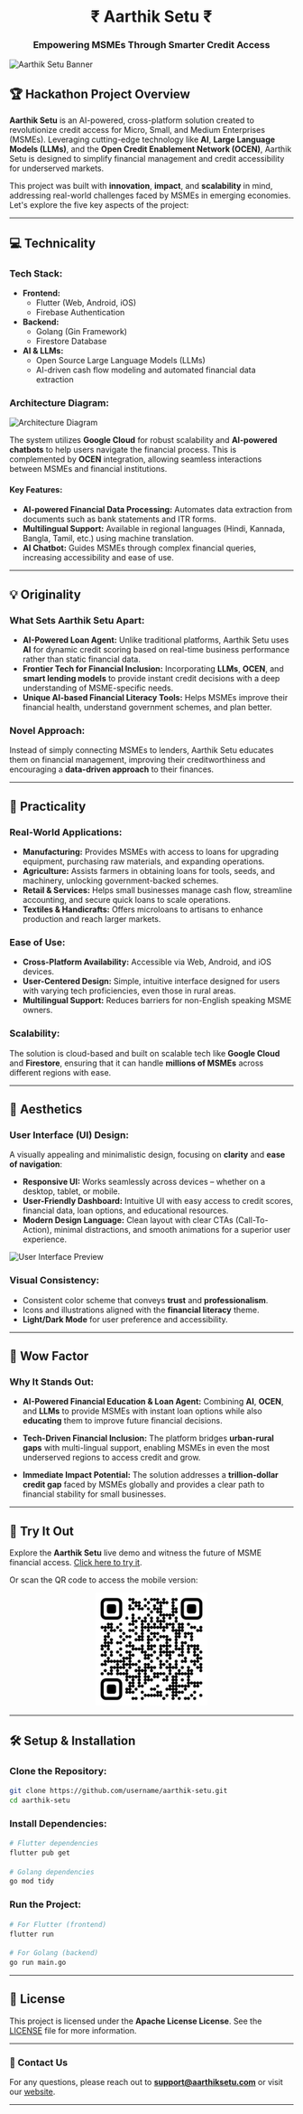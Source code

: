 <div align="center">
<h1>₹ Aarthik Setu ₹</h1>
  <h3>Empowering MSMEs Through Smarter Credit Access</h3>
</div>

![Aarthik Setu Banner](https://aarthik-setu.web.app/images/banner.png) <!-- Placeholder for banner image -->

## 🏆 Hackathon Project Overview

**Aarthik Setu** is an AI-powered, cross-platform solution created to revolutionize credit access for Micro, Small, and Medium Enterprises (MSMEs). Leveraging cutting-edge technology like **AI**, **Large Language Models (LLMs)**, and the **Open Credit Enablement Network (OCEN)**, Aarthik Setu is designed to simplify financial management and credit accessibility for underserved markets.

This project was built with **innovation**, **impact**, and **scalability** in mind, addressing real-world challenges faced by MSMEs in emerging economies. Let's explore the five key aspects of the project:

---

## 💻 Technicality

### **Tech Stack:**

- **Frontend:**
  - Flutter (Web, Android, iOS)
  - Firebase Authentication
- **Backend:**
  - Golang (Gin Framework)
  - Firestore Database
- **AI & LLMs:**
  - Open Source Large Language Models (LLMs)
  - AI-driven cash flow modeling and automated financial data extraction

### **Architecture Diagram:**

![Architecture Diagram](https://aarthik-setu.web.app/images/architecture.png) <!-- Placeholder for architecture diagram -->

The system utilizes **Google Cloud** for robust scalability and **AI-powered chatbots** to help users navigate the financial process. This is complemented by **OCEN** integration, allowing seamless interactions between MSMEs and financial institutions.

#### Key Features:
- **AI-powered Financial Data Processing:** Automates data extraction from documents such as bank statements and ITR forms.
- **Multilingual Support:** Available in regional languages (Hindi, Kannada, Bangla, Tamil, etc.) using machine translation.
- **AI Chatbot:** Guides MSMEs through complex financial queries, increasing accessibility and ease of use.

---

## 💡 Originality

### **What Sets Aarthik Setu Apart:**

- **AI-Powered Loan Agent:** Unlike traditional platforms, Aarthik Setu uses **AI** for dynamic credit scoring based on real-time business performance rather than static financial data.
- **Frontier Tech for Financial Inclusion:** Incorporating **LLMs**, **OCEN**, and **smart lending models** to provide instant credit decisions with a deep understanding of MSME-specific needs.
- **Unique AI-based Financial Literacy Tools:** Helps MSMEs improve their financial health, understand government schemes, and plan better.

### **Novel Approach:**

Instead of simply connecting MSMEs to lenders, Aarthik Setu educates them on financial management, improving their creditworthiness and encouraging a **data-driven approach** to their finances.

---

## 🔨 Practicality

### **Real-World Applications:**

- **Manufacturing:** Provides MSMEs with access to loans for upgrading equipment, purchasing raw materials, and expanding operations.
- **Agriculture:** Assists farmers in obtaining loans for tools, seeds, and machinery, unlocking government-backed schemes.
- **Retail & Services:** Helps small businesses manage cash flow, streamline accounting, and secure quick loans to scale operations.
- **Textiles & Handicrafts:** Offers microloans to artisans to enhance production and reach larger markets.

### **Ease of Use:**

- **Cross-Platform Availability:** Accessible via Web, Android, and iOS devices.
- **User-Centered Design:** Simple, intuitive interface designed for users with varying tech proficiencies, even those in rural areas.
- **Multilingual Support:** Reduces barriers for non-English speaking MSME owners.

### **Scalability:**

The solution is cloud-based and built on scalable tech like **Google Cloud** and **Firestore**, ensuring that it can handle **millions of MSMEs** across different regions with ease.

---

## 🎨 Aesthetics

### **User Interface (UI) Design:**

A visually appealing and minimalistic design, focusing on **clarity** and **ease of navigation**:
- **Responsive UI:** Works seamlessly across devices – whether on a desktop, tablet, or mobile.
- **User-Friendly Dashboard:** Intuitive UI with easy access to credit scores, financial data, loan options, and educational resources.
- **Modern Design Language:** Clean layout with clear CTAs (Call-To-Action), minimal distractions, and smooth animations for a superior user experience.

![User Interface Preview](https://aarthik-setu.web.app/images/ui-preview.png) <!-- Placeholder for UI image -->

### **Visual Consistency:**

- Consistent color scheme that conveys **trust** and **professionalism**.
- Icons and illustrations aligned with the **financial literacy** theme.
- **Light/Dark Mode** for user preference and accessibility.

---

## 🤯 Wow Factor

### **Why It Stands Out:**

- **AI-Powered Financial Education & Loan Agent:** Combining **AI**, **OCEN**, and **LLMs** to provide MSMEs with instant loan options while also **educating** them to improve future financial decisions.
  
- **Tech-Driven Financial Inclusion:** The platform bridges **urban-rural gaps** with multi-lingual support, enabling MSMEs in even the most underserved regions to access credit and grow.

- **Immediate Impact Potential:** The solution addresses a **trillion-dollar credit gap** faced by MSMEs globally and provides a clear path to financial stability for small businesses.

---

## 📱 Try It Out

Explore the **Aarthik Setu** live demo and witness the future of MSME financial access. [Click here to try it](https://aarthik-setu.web.app/).

Or scan the QR code to access the mobile version:


<p align="center">
  <img src="https://github.com/HareNTortoise/Aarthik-Setu/raw/main/AarthikSetu.png" alt="QR Code" width="200" height="200">
</p>



---

## 🛠️ Setup & Installation

### Clone the Repository:
```bash
git clone https://github.com/username/aarthik-setu.git
cd aarthik-setu
```

### Install Dependencies:
```bash
# Flutter dependencies
flutter pub get

# Golang dependencies
go mod tidy
```

### Run the Project:
```bash
# For Flutter (frontend)
flutter run

# For Golang (backend)
go run main.go
```

---

## 📝 License

This project is licensed under the **Apache License License**. See the [LICENSE](https://github.com/HareNTortoise/Aarthik-Setu/blob/main/LICENSE) file for more information.

---

### 💬 Contact Us

For any questions, please reach out to **support@aarthiksetu.com** or visit our [website](https://aarthik-setu.web.app).

---

